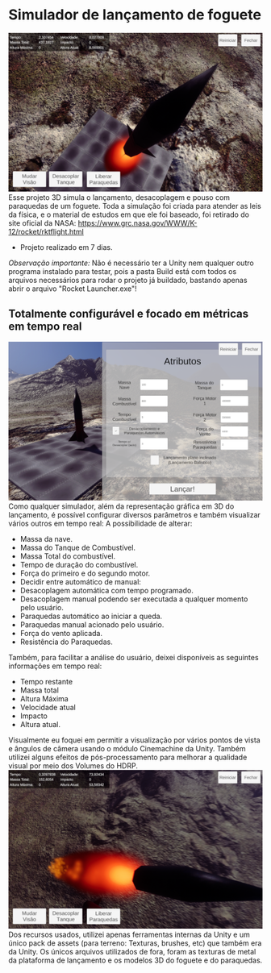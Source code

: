 # Simulador de lançamento de foguete
![Screenshot](imgs/3.png)
Esse projeto 3D simula o lançamento, desacoplagem e pouso com paraquedas de um foguete.
Toda a simulação foi criada para atender as leis da física, e o material de estudos em que ele foi baseado, foi retirado do site oficial da NASA:
https://www.grc.nasa.gov/WWW/K-12/rocket/rktflight.html

 - Projeto realizado em 7 dias.

 *Observação importante:*
Não é necessário ter a Unity nem qualquer outro programa instalado para testar, pois a pasta Build está com todos os arquivos necessários para rodar o projeto já buildado, bastando apenas abrir o arquivo "Rocket Launcher.exe"!

## Totalmente configurável e focado em métricas em tempo real
![Screenshot](imgs/2.png)
Como qualquer simulador, além da representação gráfica em 3D do lançamento, é possível configurar diversos parâmetros e também visualizar vários outros em tempo real:
A possibilidade de alterar:
 - Massa da nave.
 - Massa do Tanque de Combustível.
 - Massa Total do combustível.
 - Tempo de duração do combustível.
 - Força do primeiro e do segundo motor.
 - Decidir entre automático de manual:
  - Desacoplagem automática com tempo programado.
  - Desacoplagem manual podendo ser executada a qualquer momento pelo usuário.
  - Paraquedas automático ao iniciar a queda.
  - Paraquedas manual acionado pelo usuário.
 - Força do vento aplicada.
 - Resistência do Paraquedas.

 Também, para facilitar a análise do usuário, deixei disponíveis as seguintes informações em tempo real:
 - Tempo restante
 - Massa total
 - Altura Máxima
 - Velocidade atual
 - Impacto
 - Altura atual.


 Visualmente eu foquei em permitir a visualização por vários pontos de vista e ângulos de câmera usando o módulo Cinemachine da Unity. Também utilizei alguns efeitos de pós-processamento para melhorar a qualidade visual por meio dos Volumes do HDRP.
![Screenshot](imgs/5.png)
Dos recursos usados, utilizei apenas ferramentas internas da Unity e um único pack de assets (para terreno: Texturas, brushes, etc) que também era da Unity. Os únicos arquivos utilizados de fora, foram as texturas de metal da plataforma de lançamento e os modelos 3D do foguete e do paraquedas. 

